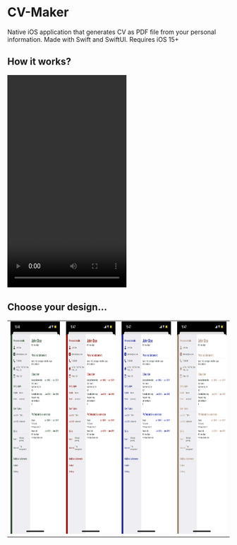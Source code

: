 # CV-Maker
Native iOS application that generates CV as PDF file from your personal information. Made with Swift and SwiftUI. Requires iOS 15+

## How it works?

<video width="270" height="480" controls>
  <source src="v1.mp4" type="video/mp4">
    Your browser does not support the video tag.
</video>


## Choose your design...

<table>
  <tr>
    <td><img src="screenshots/d1.PNG" width=270 height=480></td>
    <td><img src="screenshots/d2.PNG" width=270 height=480></td>
    <td><img src="screenshots/d3.PNG" width=270 height=480></td>
    <td><img src="screenshots/d4.PNG" width=270 height=480></td>
  </tr>
 </table>
